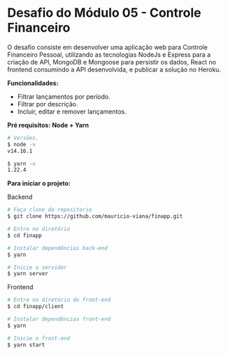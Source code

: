 # Desafio do Módulo 05 - Controle Financeiro

O desafio consiste em desenvolver uma aplicação web para Controle Financeiro Pessoal, utilizando as tecnologias NodeJs e Express para a criação de API, MongoDB e Mongoose para persistir os dados, React no frontend consumindo a API desenvolvida, e publicar a solução no Heroku.

**Funcionalidades:**

- Filtrar lançamentos por período.
- Filtrar por descrição.
- Incluir, editar e remover lançamentos.

**Pré requisitos: Node + Yarn**

```bash
# Versões.
$ node -v
v14.16.1

$ yarn -v
1.22.4
```

**Para iniciar o projeto:**

Backend

```bash
# Faça clone do repositorio
$ git clone https://github.com/mauricio-viana/finapp.git

# Entre no diretório
$ cd finapp

# Instalar dependências back-end
$ yarn

# Inicie o servidor
$ yarn server
```

Frontend

```bash
# Entre no diretório do front-end
$ cd finapp/client

# Instalar dependências front-end
$ yarn

# Inicie o front-end
$ yarn start
```
